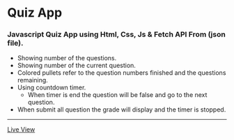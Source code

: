 <h1>Quiz App</h1>
<h3>Javascript Quiz App using Html, Css, Js & Fetch API From (json file).</h3>
<ul>
  <li>Showing number of the questions.</li>
  <li>Showing number of the current question.</li>
  <li>Colored pullets refer to the question numbers finished and the questions remaining.</li>
  <li>
    Using countdown timer.
    <ul>
        <li>When timer is end the question will be false and go to the next question.</li>
    </ul>
  </li>
  <li>When submit all question the grade will display and the timer is stopped.</li>
</ul>
<hr>
<a href="https://ziad-ahmed22.github.io/Quiz_App/">Live View</a>

